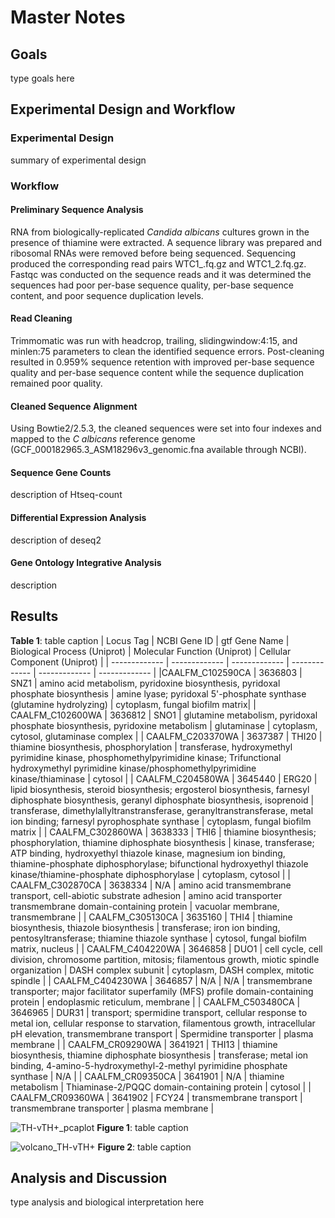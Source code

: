 # Master Notes
## Goals
type goals here
## Experimental Design and Workflow
### Experimental Design
summary of experimental design
### Workflow
#### Preliminary Sequence Analysis
RNA from biologically-replicated _Candida albicans_ cultures grown in the presence of thiamine were extracted. A sequence library was prepared and ribosomal RNAs were removed 
before being sequenced. Sequencing produced the corresponding read pairs WTC1_.fq.gz and WTC1_2.fq.gz. Fastqc was conducted on the sequence reads and it was determined the 
sequences had poor per-base sequence quality, per-base sequence content, and poor sequence duplication levels. 
#### Read Cleaning
Trimmomatic was run with headcrop, trailing, slidingwindow:4:15, and minlen:75 parameters to clean the identified sequence errors. Post-cleaning resulted in 0.959% sequence
retention with improved per-base sequence quality and per-base sequence content while the sequence duplication remained poor quality.
#### Cleaned Sequence Alignment
Using Bowtie2/2.5.3, the cleaned sequences were set into four indexes and mapped to the _C albicans_ reference genome (GCF_000182965.3_ASM18296v3_genomic.fna available 
through NCBI).
#### Sequence Gene Counts
description of Htseq-count
#### Differential Expression Analysis
description of deseq2
#### Gene Ontology Integrative Analysis
description
####
## Results
__Table 1__: table caption
| Locus Tag | NCBI Gene ID | gtf Gene Name | Biological Process (Uniprot) | Molecular Function (Uniprot) | Cellular Component (Uniprot) |
| ------------- | ------------- | ------------- | ------------- | ------------- | ------------- |
|CAALFM_C102590CA | 3636803 | SNZ1 | amino acid metabolism, pyridoxine biosynthesis, pyridoxal phosphate biosynthesis | amine lyase; pyridoxal 5'-phosphate synthase (glutamine hydrolyzing) | cytoplasm, fungal biofilm matrix|
| CAALFM_C102600WA | 3636812 | SNO1 | glutamine metabolism, pyridoxal phosphate biosynthesis, pyridoxine metabolism | glutaminase | cytoplasm, cytosol, glutaminase complex |
| CAALFM_C203370WA | 3637387 | THI20 | thiamine biosynthesis, phosphorylation  | transferase, hydroxymethyl pyrimidine kinase, phosphomethylpyrimidine kinase; Trifunctional hydroxymethyl pyrimidine kinase/phosphomethylpyrimidine kinase/thiaminase | cytosol |
| CAALFM_C204580WA | 3645440 | ERG20 | lipid biosynthesis, steroid biosynthesis; ergosterol biosynthesis, farnesyl diphosphate biosynthesis, geranyl diphosphate biosynthesis, isoprenoid | transferase, dimethylallyltranstransferase, geranyltranstransferase, metal ion binding; farnesyl pyrophosphate synthase | cytoplasm, fungal biofilm matrix |
| CAALFM_C302860WA | 3638333 | THI6 | thiamine biosynthesis; phosphorylation, thiamine diphosphate biosynthesis | kinase, transferase; ATP binding, hydroxyethyl thiazole kinase, magnesium ion binding, thiamine-phosphate diphosphorylase; bifunctional hydroxyethyl thiazole kinase/thiamine-phosphate diphosphorylase | cytoplasm, cytosol |
| CAALFM_C302870CA | 3638334 | N/A | amino acid transmembrane transport, cell-abiotic substrate adhesion | amino acid transporter transmembrane domain-containing protein | vacuolar membrane, transmembrane |
| CAALFM_C305130CA | 3635160 | THI4 | thiamine biosynthesis, thiazole biosynthesis | transferase; iron ion binding, pentosyltransferase; thiamine thiazole synthase | cytosol, fungal biofilm matrix, nucleus |
| CAALFM_C404220WA | 3646858 | DUO1 | cell cycle, cell division, chromosome partition, mitosis; filamentous growth, miotic spindle organization | DASH complex subunit | cytoplasm, DASH complex, mitotic spindle |
| CAALFM_C404230WA | 3646857 | N/A | N/A | transmembrane transporter; major facilitator superfamily (MFS) profile domain-containing protein | endoplasmic reticulum, membrane |
| CAALFM_C503480CA | 3646965 | DUR31 | transport; spermidine transport, cellular response to metal ion, cellular response to starvation, filamentous growth, intracellular pH elevation, transmembrane transport | Spermidine transporter | plasma membrane |
| CAALFM_CR09290WA | 3641921 | THI13 | thiamine biosynthesis, thiamine diphosphate biosynthesis | transferase; metal ion binding, 4-amino-5-hydroxymethyl-2-methyl pyrimidine phosphate synthase | N/A |
| CAALFM_CR09350CA | 3641901 | N/A | thiamine metabolism | Thiaminase-2/PQQC domain-containing protein | cytosol |
| CAALFM_CR09360WA | 3641902 | FCY24 | transmembrane transport | transmembrane transporter | plasma membrane |


![TH-vTH+_pcaplot](https://github.com/user-attachments/assets/8abe3bd9-8698-4a2f-8ad4-48469039c4da)
__Figure 1__: table caption


![volcano_TH-vTH+](https://github.com/user-attachments/assets/bc94a540-d163-40fa-af34-ad16640d8a16)
__Figure 2__: table caption
## Analysis and Discussion
type analysis and biological interpretation here
